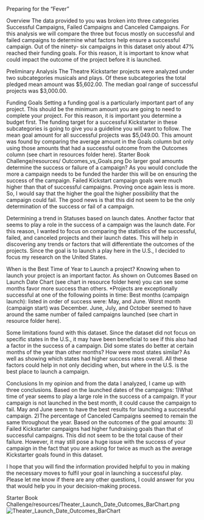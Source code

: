 Preparing for the “Fever”

Overview
The data provided to you was broken into three categories Successful Campaigns, Failed Campaigns and Canceled Campaigns. For this analysis we will compare the three but focus mostly on successful and failed campaigns to determine what factors help ensure a successful campaign. Out of the ninety- six campaigns in this dataset only about 47% reached their funding goals. For this reason, it is important to know what could impact the outcome of the project before it is launched.

Preliminary Analysis
The Theatre Kickstarter projects were analyzed under two subcategories musicals and plays. Of these subcategories the total pledged mean amount was $5,602.00.  The median goal range of successful projects was $3,000.00.

Funding Goals
Setting a funding goal is a particularly important part of any project. This should be the minimum amount you are going to need to complete your project. For this reason, it is important you determine a budget first. The funding target for a successful Kickstarter in these subcategories is going to give you a guideline you will want to follow. The mean goal amount for all successful projects was $5,049.00. This amount was found by comparing the average amount in the Goals column but only using those amounts that had a successful outcome from the Outcomes column (see chart in resources folder here). Starter Book Challenge/resources/ Outcomes_vs_Goals.png
Do larger goal amounts determine the success or failure of a campaign?
As you would conclude the more a campaign needs to be funded the harder this will be on ensuring the success of the campaign. Failed Kickstart campaign goals were much higher than that of successful campaigns. Proving once again less is more. So, I would say that the higher the goal the higher possibility that the campaign could fail. The good news is that this did not seem to be the only determination of the success or fail of a campaign.

Determining a trend in Statuses based on launch dates.
Another factor that seems to play a role in the success of a campaign was the launch date. For this reason, I wanted to focus on comparing the statistics of the successful, failed, and canceled projects and their launch dates. This will help in discovering any trends or factors that will differentiate the outcomes of the projects. Since the goal is to launch a play here in the U.S., I decided to focus my research on the United States.

When is the Best Time of Year to Launch a project?
Knowing when to launch your project is an important factor. As shown on Outcomes Based on Launch Date Chart (see chart in resource folder here) you can see some months favor more success than others.
*Projects are exceptionally successful at one of the following points in time:
Best months (campaign launch): listed in order of success were: May, and June.
Worst month (campaign start) was December.
June, July, and October seemed to have around the same number of failed campaigns launched (see chart in resource folder here).

Some limitations found with this dataset.
Since the dataset did not focus on specific states in the U.S., it may have been beneficial to see if this also had a factor in the success of a campaign. Did some states do better at certain months of the year than other months? How were most states similar? As well as showing which states had higher success rates overall. All these factors could help in not only deciding when, but where in the U.S. is the best place to launch a campaign.

Conclusions
In my opinion and from the data I analyzed, I came up with three conclusions. 
Based on the launched dates of the campaigns:
1)What time of year seems to play a large role in the success of a campaign. If your campaign is not launched in the best month, it could cause the campaign to fail. May and June seem to have the best results for launching a successful campaign.
2)The percentage of Canceled Campaigns seemed to remain the same throughout the year.
Based on the outcomes of the goal amounts:
3) Failed Kickstarter campaigns had higher fundraising goals than that of successful campaigns. This did not seem to be the total cause of their failure. However, it may still pose a huge issue with the success of your campaign in the fact that you are asking for twice as much as the average Kickstarter goals found in this dataset.

I hope that you will find the information provided helpful to you in making the necessary moves to fulfil your goal in launching a successful play. Please let me know if there are any other questions, I could answer for you that would help you in your decision-making process.

Starter Book Challenge/resources/Theater_Launch_Date_Outcomes_BarChart.png
![Theater_Launch_Date_Outcomes_BarChart](resources/Theater_Launch_Date_Outcomes_BarChart.png)